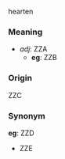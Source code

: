 hearten
### Meaning
+ _adj_: ZZA
    + __eg__: ZZB

### Origin

ZZC

### Synonym

__eg__: ZZD

+ ZZE


